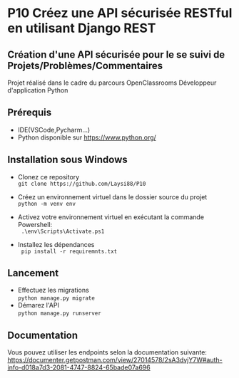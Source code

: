 # P10 Créez une API sécurisée RESTful en utilisant Django REST #

## Création d'une API sécurisée pour le se suivi de Projets/Problèmes/Commentaires ##
Projet réalisé dans le cadre du parcours OpenClassrooms Développeur d'application Python

## Prérequis ##
 - IDE(VSCode,Pycharm...)
 - Python disponible sur https://www.python.org/

## Installation sous Windows ##
- Clonez ce repository  
`` git clone https://github.com/Laysi88/P10 ``
- Créez un environnement virtuel dans le dossier source du projet  
``python -m venv env``

- Activez votre environnement virtuel en exécutant la commande Powershell:  
`` .\env\Scripts\Activate.ps1``

- Installez les dépendances  
`` pip install -r requiremnts.txt``

## Lancement

- Effectuez les migrations   
``python manage.py migrate``
- Démarez l'API  
``python manage.py runserver``

## Documentation

Vous pouvez utiliser les endpoints selon la documentation suivante:  
https://documenter.getpostman.com/view/27014578/2sA3dvjY7W#auth-info-d018a7d3-2081-4747-8824-65bade07a696
